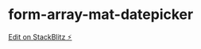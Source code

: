 # form-array-mat-datepicker

[Edit on StackBlitz ⚡️](https://stackblitz.com/edit/angular-ivy-ysxevr)